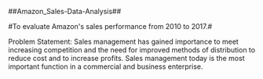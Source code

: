 ##Amazon_Sales-Data-Analysis##


#To evaluate Amazon's sales performance from 2010 to 2017.#

Problem Statement:
Sales management has gained importance to meet increasing competition and the
need for improved methods of distribution to reduce cost and to increase profits. Sales
management today is the most important function in a commercial and business
enterprise.
